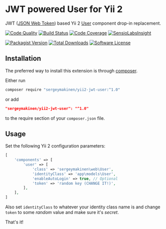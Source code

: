 # JWT powered User for Yii 2

JWT ([JSON Web Token](https://jwt.io)) based Yii 2 [User](http://www.yiiframework.com/doc-2.0/yii-web-user.html) component drop-in replacement.

[![Code Quality](https://img.shields.io/scrutinizer/g/sergeymakinen/yii2-jwt-user.svg?style=flat-square)](https://scrutinizer-ci.com/g/sergeymakinen/yii2-jwt-user) [![Build Status](https://img.shields.io/travis/sergeymakinen/yii2-jwt-user.svg?style=flat-square)](https://travis-ci.org/sergeymakinen/yii2-jwt-user) [![Code Coverage](https://img.shields.io/codecov/c/github/sergeymakinen/yii2-jwt-user.svg?style=flat-square)](https://codecov.io/gh/sergeymakinen/yii2-jwt-user) [![SensioLabsInsight](https://img.shields.io/sensiolabs/i/edadf97f-95ba-4998-b832-ed30ca6e1014.svg?style=flat-square)](https://insight.sensiolabs.com/projects/edadf97f-95ba-4998-b832-ed30ca6e1014)

[![Packagist Version](https://img.shields.io/packagist/v/sergeymakinen/yii2-jwt-user.svg?style=flat-square)](https://packagist.org/packages/sergeymakinen/yii2-jwt-user) [![Total Downloads](https://img.shields.io/packagist/dt/sergeymakinen/yii2-jwt-user.svg?style=flat-square)](https://packagist.org/packages/sergeymakinen/yii2-jwt-user) [![Software License](https://img.shields.io/badge/license-MIT-brightgreen.svg?style=flat-square)](LICENSE)

## Installation

The preferred way to install this extension is through [composer](https://getcomposer.org/download/).

Either run

```bash
composer require "sergeymakinen/yii2-jwt-user:^1.0"
```

or add

```json
"sergeymakinen/yii2-jwt-user": "^1.0"
```

to the require section of your `composer.json` file.

## Usage

Set the following Yii 2 configuration parameters:

```php
[
    'components' => [
        'user' => [
            'class' => 'sergeymakinen\web\User',
            'identityClass' => 'app\models\User',
            'enableAutoLogin' => true, // Optional
            'token' => 'random key (CHANGE IT!)',
        ],
    ],
]
```

Also set `identityClass` to whatever your identity class name is and change `token` to some *random* value and make sure it's *secret*.

That's it!
